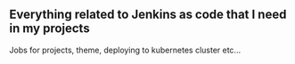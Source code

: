 ## Everything related to Jenkins as code that I need in my projects
Jobs for projects, theme, deploying to kubernetes cluster etc...
